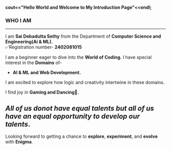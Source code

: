 **cout<<"Hello World and Welcome to My Introduction Page"<<endl;**
### **WHO I AM**
---

I am **Sai Debadutta Sethy** from the Department of **Computer Science and Engineering(Ai & ML).**  
✅Registration number- **2402081015** 

I am a beginner eager to dive into the **World of Coding.** 
I have special interest in the **Domains** of-
* **AI & ML and Web Development.**  
 
I am excited to explore how logic and creativity intertwine in these domains.
  
I find joy in **Gaming and Dancing🎤.**
  


## *All of us donot have equal talents but all of us have an equal opportunity to develop our talents*.  
Looking forward to getting a chance to **explore**, **experiment**, and **evolve** with **Enigma**. 
